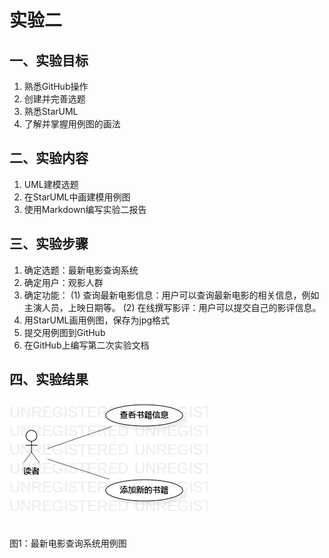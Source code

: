 # 实验二

## 一、实验目标

1. 熟悉GitHub操作
2. 创建并完善选题
3. 熟悉StarUML
4. 了解并掌握用例图的画法

## 二、实验内容

1. UML建模选题
2. 在StarUML中画建模用例图
3. 使用Markdown编写实验二报告

## 三、实验步骤

1. 确定选题：最新电影查询系统
2. 确定用户：观影人群
3. 确定功能：
(1) 查询最新电影信息：用户可以查询最新电影的相关信息，例如主演人员，上映日期等。
(2) 在线撰写影评：用户可以提交自己的影评信息。
4. 用StarUML画用例图，保存为jpg格式
5. 提交用例图到GitHub
6. 在GitHub上编写第二次实验文档

## 四、实验结果

![实验二用例图](./model2.jpg)

图1：最新电影查询系统用例图
